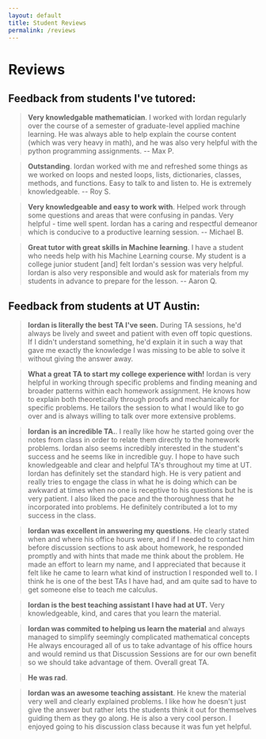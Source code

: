 ```yaml
---
layout: default
title: Student Reviews
permalink: /reviews
---
```


# Reviews

## Feedback from students I've tutored:

> **Very knowledgable mathematician**. 
I worked with Iordan regularly over the course of a semester of graduate-level applied machine learning. He was always able to help explain the course content (which was very heavy in math), and he was also very helpful with the python programming assignments.
-- Max P.

> **Outstanding**. 
Iordan worked with me and refreshed some things as we worked on loops and nested loops, lists, dictionaries, classes, methods, and functions. Easy to talk to and listen to. He is extremely knowledgeable.
-- Roy S.

> **Very knowledgeable and easy to work with**.
Helped work through some questions and areas that were confusing in pandas. Very helpful - time well spent. Iordan has a caring and respectful demeanor which is conducive to a productive learning session.
-- Michael B.

> **Great tutor with great skills in Machine learning**.
I have a student who needs help with his Machine Learning course. My student is a college junior student [and] felt Iordan's session was very helpful. Iordan is also very responsible and would ask for materials from my students in advance to prepare for the lesson.
-- Aaron Q.

## Feedback from students at UT Austin:

>**Iordan is literally the best TA I've seen.** During TA sessions, he'd always be lively and sweet and patient with even off topic questions. If I didn't understand something, he'd explain it in such a way that gave me exactly the knowledge I was missing to be able to solve it without giving the answer away.

>**What a great TA to start my college experience with!** Iordan is very helpful in working through specific problems and finding meaning and broader patterns within each homework assignment. He knows how to explain both theoretically through proofs and mechanically for specific problems. He tailors the session to what I would like to go over and is always willing to talk over more extensive problems.

>**Iordan is an incredible TA.**. I really like how he started going over the notes from class in order to relate them directly to the homework problems. Iordan also seems incredibly interested in the student's success and he seems like in incredible guy. I hope to have such knowledgeable and clear and helpful TA's throughout my time at UT. Iordan has definitely set the standard high. He is very patient and really tries to engage the class in what he is doing which can be awkward at times when no one is receptive to his questions but he is very patient. I also liked the pace and the thoroughness that he incorporated into problems. He definitely contributed a lot to my success in the class.

>**Iordan was excellent in answering my questions**. He clearly stated when and where his office hours were, and if I needed to contact him before discussion sections to ask about homework, he responded promptly and with hints that made me think about the problem. He made an effort to learn my name, and I appreciated that because it felt like he came to learn what kind of instruction I responded well to. I think he is one of the best TAs I have had, and am quite sad to have to get someone else to teach me calculus.

>**Iordan is the best teaching assistant I have had at UT.** Very knowledgeable, kind, and cares that you learn the material.


>**Iordan was commited to helping us learn the material** and always managed to simplify seemingly complicated mathematical concepts He always encouraged all of us to take advantage of his office hours and would remind us that Discussion Sessions are for our own benefit so we should take advantage of them. Overall great TA.


>**He was rad**.

>**Iordan was an awesome teaching assistant**. He knew the material very well and clearly explained problems. I like how he doesn't just give the answer but rather lets the students think it out for themselves guiding them as they go along. He is also a very cool person. I enjoyed going to his discussion class because it was fun yet helpful.




<!-- Trying out some latex : $$\mathbb{R}^2 \to \mathbb{Z}$$ -->
